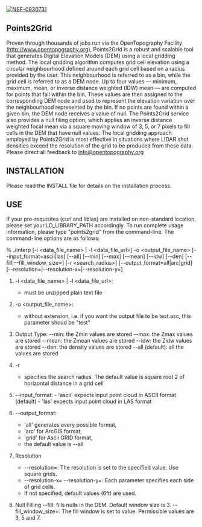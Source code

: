 [![NSF-0930731](https://img.shields.io/badge/NSF-0930731-blue.svg)](https://nsf.gov/awardsearch/showAward?AWD_ID=0930731) 

Points2Grid
------------

Proven through thousands of jobs run via the OpenTopography Facility
(http://www.opentopography.org), Points2Grid is a robust and scalable tool 
that generates Digital Elevation Models (DEM) using a local gridding
method. The local gridding algorithm computes grid cell elevation using a
circular neighbourhood defined around each grid cell based on a radius
provided by the user. This neighbourhood is referred to as a bin, while the
grid cell is referred to as a DEM node. Up to four values — minimum,
maximum, mean, or inverse distance weighted (IDW) mean — are computed for
points that fall within the bin. These values are then assigned to the
corresponding DEM node and used to represent the elevation variation over
the neighbourhood represented by the bin. If no points are found within a
given bin, the DEM node receives a value of null. The Points2Grid service
also provides a null filing option, which applies an inverse distance
weighted focal mean via a square moving window of 3, 5, or 7 pixels to fill
cells in the DEM that have null values.
The local gridding approach employed by
Points2Grid is most effective in situations where LIDAR shot densities
exceed the resolution of the grid to be produced from these data.
Please direct all feedback to info@opentopography.org 


INSTALLATION
------------
Please read the INSTALL file for details on the installation process.

USE
---
If your pre-requisites (curl and liblas) are installed on non-standard
location, please set your LD_LIBRARY_PATH accordingly. To run complete
usage information, please type "points2grid" from the command-line. The
command-line options are as follows:

% ./interp [-i <data_file_name> | -l <data_file_url>] -o
  <output_file_name> [--input_format=ascii|las] [--all] [--min] [--max]
  [--mean] [--idw] [--den] [--fill|--fill_window_size=<value>] [-r
  <search_radius>] [--output_format=all|arc|grid]
  [--resolution=<value>|--resolution-x=<value>|--resolution-y=<value>]

1. -i <data_file_name> | -l <data_file_url>:
	- must be unzipped plain text file

2. -o <output_file_name>: 
	- without extension, i.e. if you want the output file to be
	test.asc, this parameter shoud be "test"

3. Output Type: 
	--min: the Zmin values are stored
	--max: the Zmax values are stored
	--mean: the Zmean values are stored
	--idw: the Zidw values are stored
	--den: the density values are stored
	--all (default): all the values are stored

4. -r <search radius>
	- specifies the search radius. The default value is square root 2
	of horizontal distance in a grid cell 

5. --input_format: 
        - 'ascii' expects input point cloud in ASCII format (default)
        - 'las' expects input point cloud in LAS format

6. --output_format: 
	- 'all' generates every possible format, 
	- 'arc' for ArcGIS format, 
	- 'grid' for Ascii GRID format, 
	- the default value is --all

7. Resolution
	- --resolution=<value>: The resolution is set to the specified
	  value. Use square grids.
	- --resolution-x=<value> --resolution-y=<value>: Each parameter
	  specifies each side of grid cells. 
	- If not specified, default values (6ft) are used.

8. Null Filling
        --fill: fills nulls in the DEM. Default window size is 3.
        --fill_window_size=<value>: The fill window is set to value.
	  Permissible values are 3, 5 and 7.
